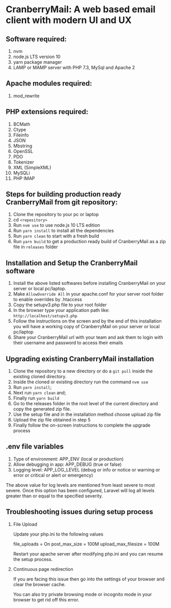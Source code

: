 # CranberryMail: A web based email client with modern UI and UX

## Software required:

1. nvm 
2. node.js LTS version 10
3. yarn package manager
4. LAMP or MAMP server with PHP 7.3, MySql and Apache 2

## Apache modules required:
1. mod_rewrite

## PHP extensions required:
1. BCMath
2. Ctype
3. Fileinfo
4. JSON
5. Mbstring
6. OpenSSL
7. PDO
8. Tokenizer
9. XML (SimpleXML)
10. MySQLi
11. PHP IMAP

## Steps for building production ready CranberryMail from git repository:

1. Clone the repository to your pc or laptop
2. cd `<repository>`
3. Run `nvm use` to use node.js 10 LTS edition
4. Run `yarn install` to install all the dependencies 
5. Run `yarn clean` to start with a fresh build
6. Run `yarn build` to get a production ready build of CranberryMail as a zip file in `releases` folder

## Installation and Setup the CranberryMail software
1. Install the above listed softwares before installing CranberryMail on your server or local pc/laptop.
2. Make `AllowOverride All` in your apache.conf for your server root folder to enable overrides by .htaccess
3. Copy the setupv3.php file to your root folder
4. In the browser type your application path like: `http://localhost/setupv3.php`
5. Follow the instructions on the screen and by the end of this installation you will have a working copy of CranberryMail on your server or local pc/laptop
6. Share your CranberryMail url with your team and ask them to login with their username and password to access their emails

## Upgrading existing CranberryMail installation
1. Clone the repository to a new directory or do a `git pull` inside the existing cloned directory.
2. Inside the cloned or existing directory run the command `nvm use`
3. Run `yarn install`;
4. Next run `yarn clean` and;
5. Finally run `yarn build`
6. Go to the releases folder in the root level of the current directory and copy the generated zip file.
7. Use the setup file and in the installation method choose upload zip file
8. Upload the zip file obtained in step 5
9. Finally follow the on-screen instructions to complete the upgrade process


## .env file variables
1. Type of environment: APP_ENV (local or production)
2. Allow debugging in app: APP_DEBUG (true or false)
3. Logging level: APP_LOG_LEVEL (debug or info or notice or warning or error or critical or alert or emergency) 

The above value for log levels are mentioned from least severe to most severe. Once this option has been configured, Laravel will log all levels greater than or equal to the specified severity.


## Troubleshooting issues during setup process

1. File Upload
   
   Update your php.ini to the following values
   
    file_uploads = On
    post_max_size = 100M
    upload_max_filesize = 100M
   
   Restart your apache server after modifying php.ini and you can resume the setup process.

2. Continuous page redirection

   If you are facing this issue then go into the settings of your browser and clear the browser cache. 

   You can also try private browsing mode or incognito mode in your browser to get rid off this error.